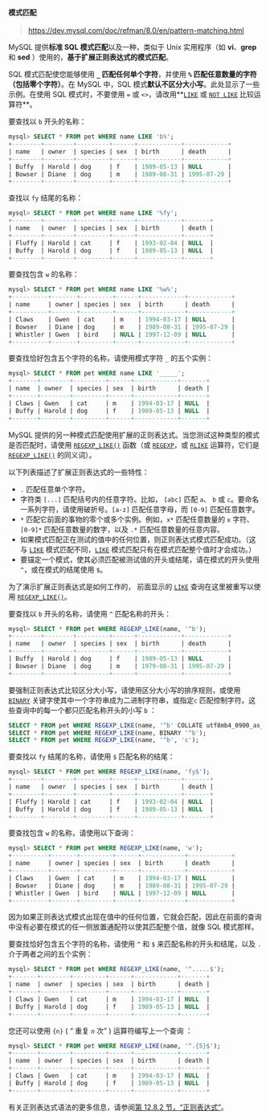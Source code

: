 #### 模式匹配

> https://dev.mysql.com/doc/refman/8.0/en/pattern-matching.html

MySQL 提供**标准 SQL 模式匹配**以及一种，类似于 Unix 实用程序（如 **vi**、**grep**和 **sed** ）使用的，**基于扩展正则表达式的模式匹配**。

SQL 模式匹配使您能够使用 **`_` 匹配任何单个字符**，并使用 **`%` 匹配任意数量的字符（包括零个字符）**。在 MySQL 中，SQL 模式**默认不区分大小写**。此处显示了一些示例。在使用 SQL 模式时，不要使用 `=` 或 `<>`，请改用**[`LIKE`](https://dev.mysql.com/doc/refman/8.0/en/string-comparison-functions.html#operator_like) 或 [`NOT LIKE`](https://dev.mysql.com/doc/refman/8.0/en/string-comparison-functions.html#operator_not-like) 比较运算符**。

要查找以 `b` 开头的名称：

```sql
mysql> SELECT * FROM pet WHERE name LIKE 'b%';
+--------+--------+---------+------+------------+------------+
| name   | owner  | species | sex  | birth      | death      |
+--------+--------+---------+------+------------+------------+
| Buffy  | Harold | dog     | f    | 1989-05-13 | NULL       |
| Bowser | Diane  | dog     | m    | 1989-08-31 | 1995-07-29 |
+--------+--------+---------+------+------------+------------+
```

查找以 `fy` 结尾的名称：

```sql
mysql> SELECT * FROM pet WHERE name LIKE '%fy';
+--------+--------+---------+------+------------+-------+
| name   | owner  | species | sex  | birth      | death |
+--------+--------+---------+------+------------+-------+
| Fluffy | Harold | cat     | f    | 1993-02-04 | NULL  |
| Buffy  | Harold | dog     | f    | 1989-05-13 | NULL  |
+--------+--------+---------+------+------------+-------+
```

要查找包含 `w` 的名称：

```sql
mysql> SELECT * FROM pet WHERE name LIKE '%w%';
+----------+-------+---------+------+------------+------------+
| name     | owner | species | sex  | birth      | death      |
+----------+-------+---------+------+------------+------------+
| Claws    | Gwen  | cat     | m    | 1994-03-17 | NULL       |
| Bowser   | Diane | dog     | m    | 1989-08-31 | 1995-07-29 |
| Whistler | Gwen  | bird    | NULL | 1997-12-09 | NULL       |
+----------+-------+---------+------+------------+------------+
```

要查找恰好包含五个字符的名称，请使用模式字符 `_` 的五个实例：

```sql
mysql> SELECT * FROM pet WHERE name LIKE '_____';
+-------+--------+---------+------+------------+-------+
| name  | owner  | species | sex  | birth      | death |
+-------+--------+---------+------+------------+-------+
| Claws | Gwen   | cat     | m    | 1994-03-17 | NULL  |
| Buffy | Harold | dog     | f    | 1989-05-13 | NULL  |
+-------+--------+---------+------+------------+-------+
```

MySQL 提供的另一种模式匹配使用扩展的正则表达式。当您测试这种类型的模式是否匹配时，请使用 [`REGEXP_LIKE()`](https://dev.mysql.com/doc/refman/8.0/en/regexp.html#function_regexp-like) 函数（或 [`REGEXP`](https://dev.mysql.com/doc/refman/8.0/en/regexp.html#operator_regexp)，或 [`RLIKE`](https://dev.mysql.com/doc/refman/8.0/en/regexp.html#operator_regexp) 运算符，它们是 [`REGEXP_LIKE()`](https://dev.mysql.com/doc/refman/8.0/en/regexp.html#function_regexp-like) 的同义词）。

以下列表描述了扩展正则表达式的一些特性：

- `.` 匹配任意单个字符。
- 字符类 `[...]` 匹配括号内的任意字符。比如， `[abc]` 匹配 `a`、 `b` 或 `c`。要命名一系列字符，请使用破折号。`[a-z]` 匹配任意字母，而 `[0-9]` 匹配任意数字。
- `*` 匹配它前面的事物的零个或多个实例。例如，`x*` 匹配任意数量的 `x` 字符、 `[0-9]*` 匹配任意数量的数字，以及 `.*` 匹配任意数量的任意内容。
- 如果模式匹配正在测试的值中的任何位置，则正则表达式模式匹配成功。（这与 [`LIKE`](https://dev.mysql.com/doc/refman/8.0/en/string-comparison-functions.html#operator_like) 模式匹配不同，[`LIKE`](https://dev.mysql.com/doc/refman/8.0/en/string-comparison-functions.html#operator_like) 模式匹配只有在模式匹配整个值时才会成功。）
- 要锚定一个模式，使其必须匹配被测试值的开头或结尾，请在模式的开头使用 `^`，或在模式的结尾使用 `$`。

为了演示扩展正则表达式是如何工作的， 前面显示的 [`LIKE`](https://dev.mysql.com/doc/refman/8.0/en/string-comparison-functions.html#operator_like) 查询在这里被重写以使用 [`REGEXP_LIKE()`](https://dev.mysql.com/doc/refman/8.0/en/regexp.html#function_regexp-like)。

要查找以 `b` 开头的名称，请使用 `^` 匹配名称的开头：

```sql
mysql> SELECT * FROM pet WHERE REGEXP_LIKE(name, '^b');
+--------+--------+---------+------+------------+------------+
| name   | owner  | species | sex  | birth      | death      |
+--------+--------+---------+------+------------+------------+
| Buffy  | Harold | dog     | f    | 1989-05-13 | NULL       |
| Bowser | Diane  | dog     | m    | 1979-08-31 | 1995-07-29 |
+--------+--------+---------+------+------------+------------+
```

要强制正则表达式比较区分大小写，请使用区分大小写的排序规则，或使用 [`BINARY`](https://dev.mysql.com/doc/refman/8.0/en/cast-functions.html#operator_binary) 关键字使其中一个字符串成为二进制字符串，或指定`c` 匹配控制字符。这些查询中的每一个都只匹配名称开头的小写 `b` ：

```sql
SELECT * FROM pet WHERE REGEXP_LIKE(name, '^b' COLLATE utf8mb4_0900_as_cs);
SELECT * FROM pet WHERE REGEXP_LIKE(name, BINARY '^b');
SELECT * FROM pet WHERE REGEXP_LIKE(name, '^b', 'c');
```

要查找以 `fy` 结尾的名称，请使用 `$` 匹配名称的结尾：

```sql
mysql> SELECT * FROM pet WHERE REGEXP_LIKE(name, 'fy$');
+--------+--------+---------+------+------------+-------+
| name   | owner  | species | sex  | birth      | death |
+--------+--------+---------+------+------------+-------+
| Fluffy | Harold | cat     | f    | 1993-02-04 | NULL  |
| Buffy  | Harold | dog     | f    | 1989-05-13 | NULL  |
+--------+--------+---------+------+------------+-------+
```

要查找包含 `w` 的名称，请使用以下查询：

```sql
mysql> SELECT * FROM pet WHERE REGEXP_LIKE(name, 'w');
+----------+-------+---------+------+------------+------------+
| name     | owner | species | sex  | birth      | death      |
+----------+-------+---------+------+------------+------------+
| Claws    | Gwen  | cat     | m    | 1994-03-17 | NULL       |
| Bowser   | Diane | dog     | m    | 1989-08-31 | 1995-07-29 |
| Whistler | Gwen  | bird    | NULL | 1997-12-09 | NULL       |
+----------+-------+---------+------+------------+------------+
```

因为如果正则表达式模式出现在值中的任何位置，它就会匹配，因此在前面的查询中没有必要在模式的任一侧放置通配符以使其匹配整个值，就像 SQL 模式那样。

要查找恰好包含五个字符的名称，请使用 `^` 和 `$` 来匹配名称的开头和结尾，以及 `.` 介于两者之间的五个实例：

```sql
mysql> SELECT * FROM pet WHERE REGEXP_LIKE(name, '^.....$');
+-------+--------+---------+------+------------+-------+
| name  | owner  | species | sex  | birth      | death |
+-------+--------+---------+------+------------+-------+
| Claws | Gwen   | cat     | m    | 1994-03-17 | NULL  |
| Buffy | Harold | dog     | f    | 1989-05-13 | NULL  |
+-------+--------+---------+------+------------+-------+
```

您还可以使用 `{n}` ( “ 重复 *`n`* 次” ) 运算符编写上一个查询 ：

```sql
mysql> SELECT * FROM pet WHERE REGEXP_LIKE(name, '^.{5}$');
+-------+--------+---------+------+------------+-------+
| name  | owner  | species | sex  | birth      | death |
+-------+--------+---------+------+------------+-------+
| Claws | Gwen   | cat     | m    | 1994-03-17 | NULL  |
| Buffy | Harold | dog     | f    | 1989-05-13 | NULL  |
+-------+--------+---------+------+------------+-------+
```

有关正则表达式语法的更多信息，请参阅[第 12.8.2 节，“正则表达式”](https://dev.mysql.com/doc/refman/8.0/en/regexp.html)。
